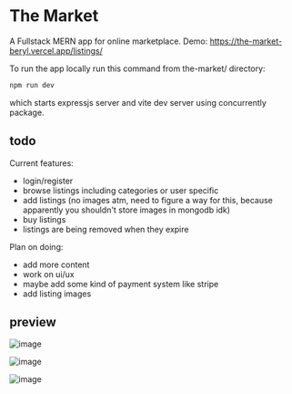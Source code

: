 # The Market
A Fullstack MERN app for online marketplace.
Demo: https://the-market-beryl.vercel.app/listings/


To run the app locally run this command from the-market/ directory:
```js
npm run dev
```
which starts expressjs server and vite dev server using concurrently package.


## todo
Current features:
- login/register
- browse listings including categories or user specific
- add listings (no images atm, need to figure a way for this, because apparently you shouldn't store images in mongodb idk)
- buy listings
- listings are being removed when they expire
  

Plan on doing:
- add more content
- work on ui/ux
- maybe add some kind of payment system like stripe
- add listing images


## preview

![image](https://github.com/viionc/the-market/assets/6730164/d834bb8b-aef7-4ef7-b3fc-ddaa748fdff7)

![image](https://github.com/viionc/the-market/assets/6730164/9fc9fabd-ead3-45ba-a6b2-f307e9fe4ae7)

![image](https://github.com/viionc/the-market/assets/6730164/cd1ecb51-aa4e-44be-89c4-5a0f53e841a4)
